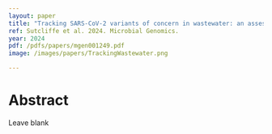 ```yaml
---
layout: paper
title: "Tracking SARS-CoV-2 variants of concern in wastewater: an assessment of nine computational tools using simulated genomic data"
ref: Sutcliffe et al. 2024. Microbial Genomics.
year: 2024
pdf: /pdfs/papers/mgen001249.pdf
image: /images/papers/TrackingWastewater.png

---
```


# Abstract

Leave blank
